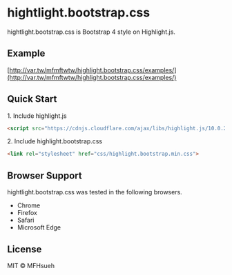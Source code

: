 # hightlight.bootstrap.css

hightlight.bootstrap.css is Bootstrap 4 style on Highlight.js.

## Example

[http://var.tw/mfmftwtw/highlight.bootstrap.css/examples/](http://var.tw/mfmftwtw/highlight.bootstrap.css/examples/)

## Quick Start

1\. Include highlight.js

```html
<script src="https://cdnjs.cloudflare.com/ajax/libs/highlight.js/10.0.2/highlight.min.js"></script>
```

2\. Include highlight.bootstrap.css

```html
<link rel="stylesheet" href="css/highlight.bootstrap.min.css">
```

## Browser Support

hightlight.bootstrap.css was tested in the following browsers.

- Chrome
- Firefox
- Safari
- Microsoft Edge

## License

MIT © MFHsueh
